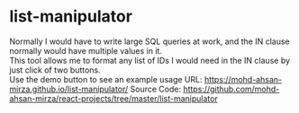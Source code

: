# list-manipulator

Normally I would have to write large SQL queries at work, and the IN clause normally would have multiple values in it.<br/>
This tool allows me to format any list of IDs I would need in the IN clause by just click of two buttons.<br/>
Use the demo button to see an example usage
URL: https://mohd-ahsan-mirza.github.io/list-manipulator/
Source Code: https://github.com/mohd-ahsan-mirza/react-projects/tree/master/list-manipulator



